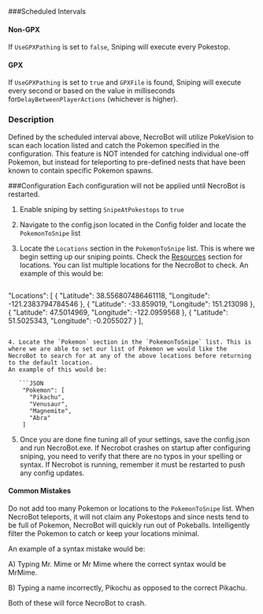 ###Scheduled Intervals
#### Non-GPX
If `UseGPXPathing` is set to `false`,
Sniping will execute every Pokestop.

#### GPX
If `UseGPXPathing` is set to `true` and `GPXFile` is found,
Sniping will execute every second or based on the value in milliseconds for`DelayBetweenPlayerActions` (whichever is higher).

### Description
Defined by the scheduled interval above, NecroBot will utilize PokeVision to scan each location listed and catch the Pokemon specified in the configuration. This feature is NOT intended for catching individual one-off Pokemon, but instead for teleporting to pre-defined nests that have been known to contain specific Pokemon spawns.

###Configuration
Each configuration will not be applied until NecroBot is restarted.

1. Enable sniping by setting `SnipeAtPokestops` to `true`
2. Navigate to the config.json located in the Config folder and locate the  `PokemonToSnipe` list
3. Locate the `Locations` section in the `PokemonToSnipe` list. This is where we begin setting up our sniping points. Check the [Resources](https://github.com/NecronomiconCoding/NecroBot/wiki/Resources) section for locations. You can list multiple locations for the NecroBot to check.
An example of this would be:

   ```JSON
"Locations": [
  {
	"Latitude": 38.556807486461118,
	"Longitude": -121.2383794784546
  },
  {
	"Latitude": -33.859019,
	"Longitude": 151.213098
  },
  {
	"Latitude": 47.5014969,
	"Longitude": -122.0959568
  },
  {
	"Latitude": 51.5025343,
	"Longitude": -0.2055027
  }
],
```

4. Locate the `Pokemon` section in the `PokemonToSnipe` list. This is where we are able to set our list of Pokemon we would like the NecroBot to search for at any of the above locations before returning to the default location. 
An example of this would be:

   ```JSON
    "Pokemon": [
      "Pikachu",
      "Venusaur",
      "Magnemite",
      "Abra"
    ]
```

5. Once you are done fine tuning all of your settings, save the config.json and run NecroBot.exe. If Necrobot crashes on startup after configuring sniping, you need to verify that there are no typos in your spelling or syntax. If Necrobot is running, remember it must be restarted to push any config updates. 

#### Common Mistakes

Do not add too many Pokemon or locations to the `PokemonToSnipe` list. When NecroBot teleports, it will not claim any Pokestops and since nests tend to be full of Pokemon, NecroBot will quickly run out of Pokeballs. Intelligently filter the Pokemon to catch or keep your locations minimal.

An example of a syntax mistake would be:

A) Typing Mr. Mime or Mr Mime where the correct syntax would be MrMime.

B) Typing a name incorrectly, Pikochu as opposed to the correct Pikachu.

Both of these will force NecroBot to crash.